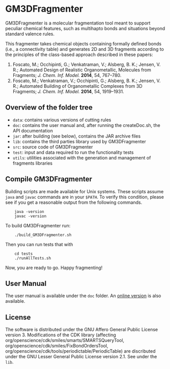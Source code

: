 # GM3DFragmenter

GM3DFragmenter is a molecular fragmentation tool meant to support peculiar chemical features, such as multihapto bonds and situations beyond standard valence rules.

This fragmenter takes chemical objects containing formally defined bonds (i.e., a connectivity table) and generates 2D and 3D fragments according to the principles of the class-based approach described in these papers:

1) Foscato, M.; Occhipinti, G.; Venkatraman, V.; Alsberg, B. K.; Jensen, V. R.; Automated Design of Realistic Organometallic, Molecules from Fragments; *J. Chem. Inf. Model.* **2014**, 54, 767–780.
2) Foscato, M.; Venkatraman, V.; Occhipinti, G.; Alsberg, B. K.; Jensen, V. R.; Automated Building of Organometallic Complexes from 3D Fragments; *J. Chem. Inf. Model.* **2014**, 54, 1919–1931.

## Overview of the folder tree
* <code>data</code>: contains various versions of cutting rules
* <code>doc</code>: contains the user manual and, after running the createDoc.sh, the API documentation
* <code>jar</code>: after building (see below), contains the JAR archive files
* <code>lib</code>: contains the third parties library used by GM3DFragmenter
* <code>src</code>: source code of GM3DFragmenter
* <code>test</code>: input and data required to run the functionality tests
* <code>utils</code>: utilities associated with the generation and management of fragments libraries


## Compile GM3DFragmenter

Building scripts are made available for Unix systems. These scripts assume <code>java</code> and <code>javac</code> commands are in your <code>$PATH</code>. To verify this condition, please see if you get a reasonable output from the following commands.

        java -version
        javac -version

To build GM3DFragmenter run:

        ./build_GM3DFragmenter.sh

Then you can run tests that with

        cd tests
        ./runAllTests.sh

Now, you are ready to go. Happy fragmenting!

## User Manual
The user manual is available under the <code>doc</code> folder. An <a href="http://htmlpreview.github.com/?https://github.com/denoptim-project/GM3DFragmenter/blob/master/doc/user_manual.html">online version</a> is also available.

## License
The software is distributed under the GNU Affero General Public License version 3. Modifications of the CDK library (affecting org/openscience/cdk/smiles/smarts/SMARTSQueryTool, org/openscience/cdk/smiles/FixBondOrdersTool, org/openscience/cdk/tools/periodictable/PeriodicTable) are discributed under the GNU Lesser General Public License version 2.1. See under the <code>lib</code>.



